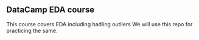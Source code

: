 ## DataCamp EDA course

This course covers EDA including hadling outliers
We will use this repo for practicing the same.
